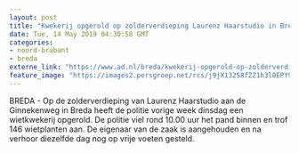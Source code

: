 ```yaml
---
layout: post
title: "Kwekerij opgerold op zolderverdieping Laurenz Haarstudio in Breda"
date: Tue, 14 May 2019 04:30:58 GMT
categories: 
- noord-brabant 
- breda 
externe_link: "https://www.ad.nl/breda/kwekerij-opgerold-op-zolderverdieping-laurenz-haarstudio-in-breda~a05571ff/"
feature_image: "https://images2.persgroep.net/rcs/j9jX132S8fZZ1h3l0EPY9YhTo64/diocontent/148257539/_fitwidth/400/?appId=21791a8992982cd8da851550a453bd7f&quality=0.7"
---
```


BREDA - Op de zolderverdieping van Laurenz Haarstudio aan de Ginnekenweg in Breda heeft de politie vorige week dinsdag een wietkwekerij opgerold. De politie viel rond 10.00 uur het pand binnen en trof 146 wietplanten aan. De eigenaar van de zaak is aangehouden en na verhoor diezelfde dag nog op vrije voeten gesteld.
